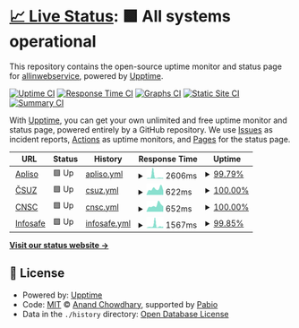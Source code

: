 # [📈 Live Status](https://allinwebservice.github.io/status): <!--live status--> **🟩 All systems operational**

This repository contains the open-source uptime monitor and status page for [allinwebservice](https://allinwebservice.github.io/status), powered by [Upptime](https://github.com/upptime/upptime).

[![Uptime CI](https://github.com/allinwebservice/status/workflows/Uptime%20CI/badge.svg)](https://github.com/allinwebservice/status/actions?query=workflow%3A%22Uptime+CI%22)
[![Response Time CI](https://github.com/allinwebservice/status/workflows/Response%20Time%20CI/badge.svg)](https://github.com/allinwebservice/status/actions?query=workflow%3A%22Response+Time+CI%22)
[![Graphs CI](https://github.com/allinwebservice/status/workflows/Graphs%20CI/badge.svg)](https://github.com/allinwebservice/status/actions?query=workflow%3A%22Graphs+CI%22)
[![Static Site CI](https://github.com/allinwebservice/status/workflows/Static%20Site%20CI/badge.svg)](https://github.com/allinwebservice/status/actions?query=workflow%3A%22Static+Site+CI%22)
[![Summary CI](https://github.com/allinwebservice/status/workflows/Summary%20CI/badge.svg)](https://github.com/allinwebservice/status/actions?query=workflow%3A%22Summary+CI%22)

With [Upptime](https://upptime.js.org), you can get your own unlimited and free uptime monitor and status page, powered entirely by a GitHub repository. We use [Issues](https://github.com/allinwebservice/status/issues) as incident reports, [Actions](https://github.com/allinwebservice/status/actions) as uptime monitors, and [Pages](https://allinwebservice.github.io/status) for the status page.

<!--start: status pages-->
<!-- This summary is generated by Upptime (https://github.com/upptime/upptime) -->
<!-- Do not edit this manually, your changes will be overwritten -->
<!-- prettier-ignore -->
| URL | Status | History | Response Time | Uptime |
| --- | ------ | ------- | ------------- | ------ |
| <img alt="" src="https://icons.duckduckgo.com/ip3/apliso.net.ico" height="13"> [Apliso](https://apliso.net) | 🟩 Up | [apliso.yml](https://github.com/allinwebservice/status/commits/HEAD/history/apliso.yml) | <details><summary><img alt="Response time graph" src="./graphs/apliso/response-time-week.png" height="20"> 2606ms</summary><br><a href="https://allinwebservice.github.io/status/history/apliso"><img alt="Response time 2606" src="https://img.shields.io/endpoint?url=https%3A%2F%2Fraw.githubusercontent.com%2Fallinwebservice%2Fstatus%2FHEAD%2Fapi%2Fapliso%2Fresponse-time.json"></a><br><a href="https://allinwebservice.github.io/status/history/apliso"><img alt="24-hour response time 1514" src="https://img.shields.io/endpoint?url=https%3A%2F%2Fraw.githubusercontent.com%2Fallinwebservice%2Fstatus%2FHEAD%2Fapi%2Fapliso%2Fresponse-time-day.json"></a><br><a href="https://allinwebservice.github.io/status/history/apliso"><img alt="7-day response time 2606" src="https://img.shields.io/endpoint?url=https%3A%2F%2Fraw.githubusercontent.com%2Fallinwebservice%2Fstatus%2FHEAD%2Fapi%2Fapliso%2Fresponse-time-week.json"></a><br><a href="https://allinwebservice.github.io/status/history/apliso"><img alt="30-day response time 2606" src="https://img.shields.io/endpoint?url=https%3A%2F%2Fraw.githubusercontent.com%2Fallinwebservice%2Fstatus%2FHEAD%2Fapi%2Fapliso%2Fresponse-time-month.json"></a><br><a href="https://allinwebservice.github.io/status/history/apliso"><img alt="1-year response time 2606" src="https://img.shields.io/endpoint?url=https%3A%2F%2Fraw.githubusercontent.com%2Fallinwebservice%2Fstatus%2FHEAD%2Fapi%2Fapliso%2Fresponse-time-year.json"></a></details> | <details><summary><a href="https://allinwebservice.github.io/status/history/apliso">99.79%</a></summary><a href="https://allinwebservice.github.io/status/history/apliso"><img alt="All-time uptime 99.79%" src="https://img.shields.io/endpoint?url=https%3A%2F%2Fraw.githubusercontent.com%2Fallinwebservice%2Fstatus%2FHEAD%2Fapi%2Fapliso%2Fuptime.json"></a><br><a href="https://allinwebservice.github.io/status/history/apliso"><img alt="24-hour uptime 99.19%" src="https://img.shields.io/endpoint?url=https%3A%2F%2Fraw.githubusercontent.com%2Fallinwebservice%2Fstatus%2FHEAD%2Fapi%2Fapliso%2Fuptime-day.json"></a><br><a href="https://allinwebservice.github.io/status/history/apliso"><img alt="7-day uptime 99.79%" src="https://img.shields.io/endpoint?url=https%3A%2F%2Fraw.githubusercontent.com%2Fallinwebservice%2Fstatus%2FHEAD%2Fapi%2Fapliso%2Fuptime-week.json"></a><br><a href="https://allinwebservice.github.io/status/history/apliso"><img alt="30-day uptime 99.79%" src="https://img.shields.io/endpoint?url=https%3A%2F%2Fraw.githubusercontent.com%2Fallinwebservice%2Fstatus%2FHEAD%2Fapi%2Fapliso%2Fuptime-month.json"></a><br><a href="https://allinwebservice.github.io/status/history/apliso"><img alt="1-year uptime 99.79%" src="https://img.shields.io/endpoint?url=https%3A%2F%2Fraw.githubusercontent.com%2Fallinwebservice%2Fstatus%2FHEAD%2Fapi%2Fapliso%2Fuptime-year.json"></a></details>
| <img alt="" src="https://icons.duckduckgo.com/ip3/csuz.cz.ico" height="13"> [ČSUZ](https://csuz.cz) | 🟩 Up | [csuz.yml](https://github.com/allinwebservice/status/commits/HEAD/history/csuz.yml) | <details><summary><img alt="Response time graph" src="./graphs/csuz/response-time-week.png" height="20"> 622ms</summary><br><a href="https://allinwebservice.github.io/status/history/csuz"><img alt="Response time 622" src="https://img.shields.io/endpoint?url=https%3A%2F%2Fraw.githubusercontent.com%2Fallinwebservice%2Fstatus%2FHEAD%2Fapi%2Fcsuz%2Fresponse-time.json"></a><br><a href="https://allinwebservice.github.io/status/history/csuz"><img alt="24-hour response time 451" src="https://img.shields.io/endpoint?url=https%3A%2F%2Fraw.githubusercontent.com%2Fallinwebservice%2Fstatus%2FHEAD%2Fapi%2Fcsuz%2Fresponse-time-day.json"></a><br><a href="https://allinwebservice.github.io/status/history/csuz"><img alt="7-day response time 622" src="https://img.shields.io/endpoint?url=https%3A%2F%2Fraw.githubusercontent.com%2Fallinwebservice%2Fstatus%2FHEAD%2Fapi%2Fcsuz%2Fresponse-time-week.json"></a><br><a href="https://allinwebservice.github.io/status/history/csuz"><img alt="30-day response time 622" src="https://img.shields.io/endpoint?url=https%3A%2F%2Fraw.githubusercontent.com%2Fallinwebservice%2Fstatus%2FHEAD%2Fapi%2Fcsuz%2Fresponse-time-month.json"></a><br><a href="https://allinwebservice.github.io/status/history/csuz"><img alt="1-year response time 622" src="https://img.shields.io/endpoint?url=https%3A%2F%2Fraw.githubusercontent.com%2Fallinwebservice%2Fstatus%2FHEAD%2Fapi%2Fcsuz%2Fresponse-time-year.json"></a></details> | <details><summary><a href="https://allinwebservice.github.io/status/history/csuz">100.00%</a></summary><a href="https://allinwebservice.github.io/status/history/csuz"><img alt="All-time uptime 100.00%" src="https://img.shields.io/endpoint?url=https%3A%2F%2Fraw.githubusercontent.com%2Fallinwebservice%2Fstatus%2FHEAD%2Fapi%2Fcsuz%2Fuptime.json"></a><br><a href="https://allinwebservice.github.io/status/history/csuz"><img alt="24-hour uptime 100.00%" src="https://img.shields.io/endpoint?url=https%3A%2F%2Fraw.githubusercontent.com%2Fallinwebservice%2Fstatus%2FHEAD%2Fapi%2Fcsuz%2Fuptime-day.json"></a><br><a href="https://allinwebservice.github.io/status/history/csuz"><img alt="7-day uptime 100.00%" src="https://img.shields.io/endpoint?url=https%3A%2F%2Fraw.githubusercontent.com%2Fallinwebservice%2Fstatus%2FHEAD%2Fapi%2Fcsuz%2Fuptime-week.json"></a><br><a href="https://allinwebservice.github.io/status/history/csuz"><img alt="30-day uptime 100.00%" src="https://img.shields.io/endpoint?url=https%3A%2F%2Fraw.githubusercontent.com%2Fallinwebservice%2Fstatus%2FHEAD%2Fapi%2Fcsuz%2Fuptime-month.json"></a><br><a href="https://allinwebservice.github.io/status/history/csuz"><img alt="1-year uptime 100.00%" src="https://img.shields.io/endpoint?url=https%3A%2F%2Fraw.githubusercontent.com%2Fallinwebservice%2Fstatus%2FHEAD%2Fapi%2Fcsuz%2Fuptime-year.json"></a></details>
| <img alt="" src="https://icons.duckduckgo.com/ip3/cnsc.cz.ico" height="13"> [CNSC](https://cnsc.cz) | 🟩 Up | [cnsc.yml](https://github.com/allinwebservice/status/commits/HEAD/history/cnsc.yml) | <details><summary><img alt="Response time graph" src="./graphs/cnsc/response-time-week.png" height="20"> 652ms</summary><br><a href="https://allinwebservice.github.io/status/history/cnsc"><img alt="Response time 652" src="https://img.shields.io/endpoint?url=https%3A%2F%2Fraw.githubusercontent.com%2Fallinwebservice%2Fstatus%2FHEAD%2Fapi%2Fcnsc%2Fresponse-time.json"></a><br><a href="https://allinwebservice.github.io/status/history/cnsc"><img alt="24-hour response time 560" src="https://img.shields.io/endpoint?url=https%3A%2F%2Fraw.githubusercontent.com%2Fallinwebservice%2Fstatus%2FHEAD%2Fapi%2Fcnsc%2Fresponse-time-day.json"></a><br><a href="https://allinwebservice.github.io/status/history/cnsc"><img alt="7-day response time 652" src="https://img.shields.io/endpoint?url=https%3A%2F%2Fraw.githubusercontent.com%2Fallinwebservice%2Fstatus%2FHEAD%2Fapi%2Fcnsc%2Fresponse-time-week.json"></a><br><a href="https://allinwebservice.github.io/status/history/cnsc"><img alt="30-day response time 652" src="https://img.shields.io/endpoint?url=https%3A%2F%2Fraw.githubusercontent.com%2Fallinwebservice%2Fstatus%2FHEAD%2Fapi%2Fcnsc%2Fresponse-time-month.json"></a><br><a href="https://allinwebservice.github.io/status/history/cnsc"><img alt="1-year response time 652" src="https://img.shields.io/endpoint?url=https%3A%2F%2Fraw.githubusercontent.com%2Fallinwebservice%2Fstatus%2FHEAD%2Fapi%2Fcnsc%2Fresponse-time-year.json"></a></details> | <details><summary><a href="https://allinwebservice.github.io/status/history/cnsc">100.00%</a></summary><a href="https://allinwebservice.github.io/status/history/cnsc"><img alt="All-time uptime 100.00%" src="https://img.shields.io/endpoint?url=https%3A%2F%2Fraw.githubusercontent.com%2Fallinwebservice%2Fstatus%2FHEAD%2Fapi%2Fcnsc%2Fuptime.json"></a><br><a href="https://allinwebservice.github.io/status/history/cnsc"><img alt="24-hour uptime 100.00%" src="https://img.shields.io/endpoint?url=https%3A%2F%2Fraw.githubusercontent.com%2Fallinwebservice%2Fstatus%2FHEAD%2Fapi%2Fcnsc%2Fuptime-day.json"></a><br><a href="https://allinwebservice.github.io/status/history/cnsc"><img alt="7-day uptime 100.00%" src="https://img.shields.io/endpoint?url=https%3A%2F%2Fraw.githubusercontent.com%2Fallinwebservice%2Fstatus%2FHEAD%2Fapi%2Fcnsc%2Fuptime-week.json"></a><br><a href="https://allinwebservice.github.io/status/history/cnsc"><img alt="30-day uptime 100.00%" src="https://img.shields.io/endpoint?url=https%3A%2F%2Fraw.githubusercontent.com%2Fallinwebservice%2Fstatus%2FHEAD%2Fapi%2Fcnsc%2Fuptime-month.json"></a><br><a href="https://allinwebservice.github.io/status/history/cnsc"><img alt="1-year uptime 100.00%" src="https://img.shields.io/endpoint?url=https%3A%2F%2Fraw.githubusercontent.com%2Fallinwebservice%2Fstatus%2FHEAD%2Fapi%2Fcnsc%2Fuptime-year.json"></a></details>
| <img alt="" src="https://icons.duckduckgo.com/ip3/infosafe.tech.ico" height="13"> [Infosafe](https://infosafe.tech) | 🟩 Up | [infosafe.yml](https://github.com/allinwebservice/status/commits/HEAD/history/infosafe.yml) | <details><summary><img alt="Response time graph" src="./graphs/infosafe/response-time-week.png" height="20"> 1567ms</summary><br><a href="https://allinwebservice.github.io/status/history/infosafe"><img alt="Response time 1567" src="https://img.shields.io/endpoint?url=https%3A%2F%2Fraw.githubusercontent.com%2Fallinwebservice%2Fstatus%2FHEAD%2Fapi%2Finfosafe%2Fresponse-time.json"></a><br><a href="https://allinwebservice.github.io/status/history/infosafe"><img alt="24-hour response time 988" src="https://img.shields.io/endpoint?url=https%3A%2F%2Fraw.githubusercontent.com%2Fallinwebservice%2Fstatus%2FHEAD%2Fapi%2Finfosafe%2Fresponse-time-day.json"></a><br><a href="https://allinwebservice.github.io/status/history/infosafe"><img alt="7-day response time 1567" src="https://img.shields.io/endpoint?url=https%3A%2F%2Fraw.githubusercontent.com%2Fallinwebservice%2Fstatus%2FHEAD%2Fapi%2Finfosafe%2Fresponse-time-week.json"></a><br><a href="https://allinwebservice.github.io/status/history/infosafe"><img alt="30-day response time 1567" src="https://img.shields.io/endpoint?url=https%3A%2F%2Fraw.githubusercontent.com%2Fallinwebservice%2Fstatus%2FHEAD%2Fapi%2Finfosafe%2Fresponse-time-month.json"></a><br><a href="https://allinwebservice.github.io/status/history/infosafe"><img alt="1-year response time 1567" src="https://img.shields.io/endpoint?url=https%3A%2F%2Fraw.githubusercontent.com%2Fallinwebservice%2Fstatus%2FHEAD%2Fapi%2Finfosafe%2Fresponse-time-year.json"></a></details> | <details><summary><a href="https://allinwebservice.github.io/status/history/infosafe">99.85%</a></summary><a href="https://allinwebservice.github.io/status/history/infosafe"><img alt="All-time uptime 99.85%" src="https://img.shields.io/endpoint?url=https%3A%2F%2Fraw.githubusercontent.com%2Fallinwebservice%2Fstatus%2FHEAD%2Fapi%2Finfosafe%2Fuptime.json"></a><br><a href="https://allinwebservice.github.io/status/history/infosafe"><img alt="24-hour uptime 100.00%" src="https://img.shields.io/endpoint?url=https%3A%2F%2Fraw.githubusercontent.com%2Fallinwebservice%2Fstatus%2FHEAD%2Fapi%2Finfosafe%2Fuptime-day.json"></a><br><a href="https://allinwebservice.github.io/status/history/infosafe"><img alt="7-day uptime 99.85%" src="https://img.shields.io/endpoint?url=https%3A%2F%2Fraw.githubusercontent.com%2Fallinwebservice%2Fstatus%2FHEAD%2Fapi%2Finfosafe%2Fuptime-week.json"></a><br><a href="https://allinwebservice.github.io/status/history/infosafe"><img alt="30-day uptime 99.85%" src="https://img.shields.io/endpoint?url=https%3A%2F%2Fraw.githubusercontent.com%2Fallinwebservice%2Fstatus%2FHEAD%2Fapi%2Finfosafe%2Fuptime-month.json"></a><br><a href="https://allinwebservice.github.io/status/history/infosafe"><img alt="1-year uptime 99.85%" src="https://img.shields.io/endpoint?url=https%3A%2F%2Fraw.githubusercontent.com%2Fallinwebservice%2Fstatus%2FHEAD%2Fapi%2Finfosafe%2Fuptime-year.json"></a></details>

<!--end: status pages-->

[**Visit our status website →**](https://allinwebservice.github.io/status)

## 📄 License

- Powered by: [Upptime](https://github.com/upptime/upptime)
- Code: [MIT](./LICENSE) © [Anand Chowdhary](https://anandchowdhary.com), supported by [Pabio](https://pabio.com)
- Data in the `./history` directory: [Open Database License](https://opendatacommons.org/licenses/odbl/1-0/)
